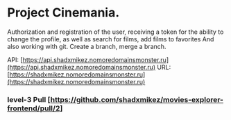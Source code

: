# Project Cinemania.

Authorization and registration of the user, receiving a token for the ability to change the profile, as well as search for films, add films to favorites
And also working with git. Create a branch, merge a branch.

API: [https://api.shadxmikez.nomoredomainsmonster.ru](https://api.shadxmikez.nomoredomainsmonster.ru)
URL: [https://shadxmikez.nomoredomainsmonster.ru](https://shadxmikez.nomoredomainsmonster.ru)

### level-3 Pull [https://github.com/shadxmikez/movies-explorer-frontend/pull/2]


